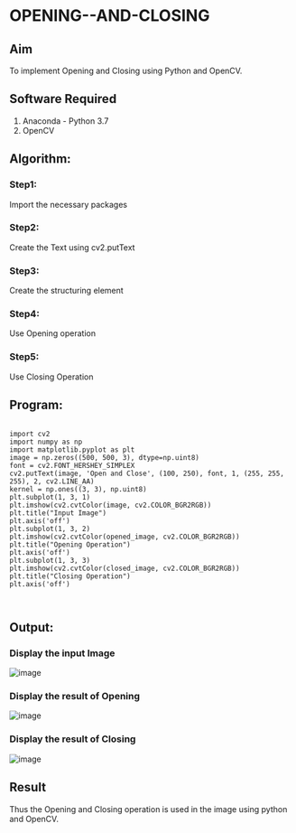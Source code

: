 # OPENING--AND-CLOSING
## Aim
To implement Opening and Closing using Python and OpenCV.

## Software Required
1. Anaconda - Python 3.7
2. OpenCV
## Algorithm:
### Step1:
Import the necessary packages


### Step2:
Create the Text using cv2.putText

### Step3:
Create the structuring element

### Step4:
Use Opening operation

### Step5:
Use Closing Operation
 
## Program:

```

import cv2
import numpy as np
import matplotlib.pyplot as plt
image = np.zeros((500, 500, 3), dtype=np.uint8)
font = cv2.FONT_HERSHEY_SIMPLEX
cv2.putText(image, 'Open and Close', (100, 250), font, 1, (255, 255, 255), 2, cv2.LINE_AA)
kernel = np.ones((3, 3), np.uint8)
plt.subplot(1, 3, 1)
plt.imshow(cv2.cvtColor(image, cv2.COLOR_BGR2RGB))
plt.title("Input Image")
plt.axis('off')
plt.subplot(1, 3, 2)
plt.imshow(cv2.cvtColor(opened_image, cv2.COLOR_BGR2RGB))
plt.title("Opening Operation")
plt.axis('off')
plt.subplot(1, 3, 3)
plt.imshow(cv2.cvtColor(closed_image, cv2.COLOR_BGR2RGB))
plt.title("Closing Operation")
plt.axis('off')



```
## Output:

### Display the input Image

![image](https://github.com/user-attachments/assets/9df2b859-659f-4840-b019-d7ec5e4baa21)


### Display the result of Opening

![image](https://github.com/user-attachments/assets/45540813-1cdb-4712-81e6-204970d387eb)


### Display the result of Closing

![image](https://github.com/user-attachments/assets/757576a6-6f08-4a2d-992a-2253215aa602)


## Result
Thus the Opening and Closing operation is used in the image using python and OpenCV.
